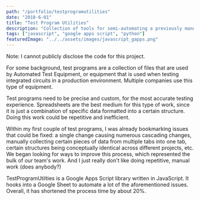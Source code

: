 ```yaml
---
path: "/portfolio/testprogramutilities"
date: "2018-6-01"
title: "Test Program Utilities"
description: "Collection of tools for semi-automating a previously manual workflow utilizing Google Sheets."
tags: ["javascript", "google apps script", "python"]
featuredImage: "../../assets/images/javascript_gapps.png"
---
```


Note: I cannot publicly disclose the code for this project.

For some background, test programs are a collection of files that are used by Automated Test Equipment, or equipment that is used when testing integrated circuits in a production environment. Multiple companies use this type of equipment. 

Test programs need to be precise and custom, for the most accurate testing experience. Spreadsheets are the best medium for this type of work, since it is just a combination of specific data formatted into a certain structure. Doing this work could be repetitive and inefficient.

Within my first couple of test programs, I was already bookmarking issues that could be fixed: a single change causing numerous cascading changes, manually collecting certain pieces of data from multiple tabs into one tab,  certain structures being conceptually identical across different projects, etc. We began looking for ways to improve this process, which represented the bulk of our team's work. And I just really don't like doing repetitive, manual work (does anybody?)

TestProgramUtilties is a Google Apps Script library written in JavaScript. It hooks into a Google Sheet to automate a lot of the aforementioned issues. Overall, it has shortened the process time by about 20%.
